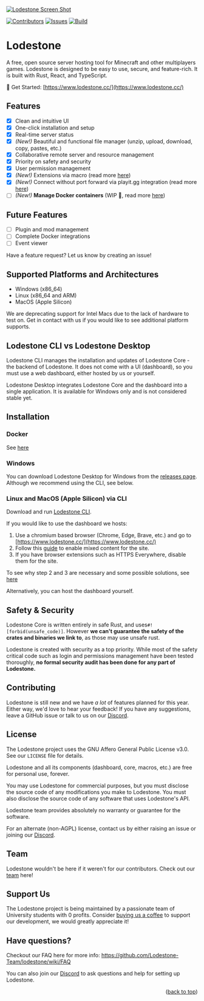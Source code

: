 [![Lodestone Screen Shot](/dashboard/public/assets/readmeRender.png)](https://www.lodestone.cc/)

[![Contributors][contributors-shield]][contributors-url]
[![Issues][issues-shield]][issues-url]
[![Build][workflow-shield]][workflow-url]


# Lodestone

A free, open source server hosting tool for Minecraft and other multiplayers games. Lodestone is designed to be easy to use, secure, and feature-rich. It is built with Rust, React, and TypeScript.

🔗 Get Started: [https://www.lodestone.cc/](https://www.lodestone.cc/)

## Features

- [x] Clean and intuitive UI
- [x] One-click installation and setup
- [x] Real-time server status
- [x] *(New!)* Beautiful and functional file manager (unzip, upload, download, copy, pastes, etc.)
- [x] Collaborative remote server and resource management
- [x] Priority on safety and security
- [x] User permission management
- [x] *(New!)* Extensions via macro (read more [here](https://github.com/Lodestone-Team/lodestone/wiki/Macro-and-Task))
- [x] *(New!)* Connect without port forward via playit.gg integration (read more [here](https://github.com/Lodestone-Team/lodestone/wiki/Playit.gg-Integration))
- [ ] *(New!)* **Manage Docker containers** (WIP 🚧, read more [here](https://github.com/Lodestone-Team/lodestone/wiki/Docker-Instance))

## Future Features
- [ ] Plugin and mod management
- [ ] Complete Docker integrations
- [ ] Event viewer

Have a feature request? Let us know by creating an issue!

## Supported Platforms and Architectures
- Windows (x86_64)
- Linux (x86_64 and ARM)
- MacOS (Apple Silicon)

We are deprecating support for Intel Macs due to the lack of hardware to test on. Get in contact with us if you would like to see additional platform supports.

## Lodestone CLI vs Lodestone Desktop

Lodestone CLI manages the installation and updates of Lodestone Core - the backend of Lodestone. It does not come with a UI (dashboard), so you must use a web dashboard, either hosted by us or yourself.

Lodestone Desktop integrates Lodestone Core and the dashboard into a single application. It is available for Windows only and is not considered stable yet.


## Installation

### Docker
See [here](https://github.com/Lodestone-Team/lodestone/wiki/Docker-Support)

### Windows
You can download Lodestone Desktop for Windows from the [releases page](https://github.com/Lodestone-Team/lodestone/releases). Although we recommend using the CLI, see below.


### Linux and MacOS (Apple Silicon) via CLI
Download and run [Lodestone CLI](https://github.com/Lodestone-Team/lodestone_cli).

If you would like to use the dashboard we hosts:
1. Use a chromium based browser (Chrome, Edge, Brave, etc.) and go to [https://www.lodestone.cc/](https://www.lodestone.cc/)
2. Follow this [guide](https://experienceleague.adobe.com/docs/target/using/experiences/vec/troubleshoot-composer/mixed-content.html?lang=en) to enable mixed content for the site.
3. If you have browser extensions such as HTTPS Everywhere, disable them for the site.

To see why step 2 and 3 are necessary and some possible solutions, see [here](https://github.com/Lodestone-Team/lodestone/wiki/FAQ#why-do-i-need-to-enable-mixedinsecure-content-and-disable-https-is-this-safe)

Alternatively, you can host the dashboard yourself.

## Safety & Security

Lodestone Core is written entirely in safe Rust, and uses`#![forbid(unsafe_code)]`. However **we can't guarantee the safety of the crates and binaries we link to**, as those may use unsafe rust.

Lodestone is created with security as a top priority. While most of the safety critical code such as login and permissions management have been tested thoroughly, **no formal security audit has been done for any part of Lodestone.**


## Contributing

Lodestone is still new and we have *a lot* of features planned for this year. Either way, we'd love to hear your feedback! If you have any suggestions, leave a GitHub issue or talk to us on our [Discord](https://discord.gg/PkHXRQXkf6).


## License

The Lodestone project uses the GNU Affero General Public License v3.0. See our `LICENSE` file for details.

Lodestone and all its components (dashboard, core, macros, etc.) are free for personal use, forever. 

You may use Lodestone for commercial purposes, but you must disclose the source code of any modifications you make to Lodestone. You must also disclose the source code of any software that uses Lodestone's API.

Lodestone team provides absolutely no warranty or guarantee for the software.

For an alternate (non-AGPL) license, contact us by either raising an issue or joining our [Discord](https://discord.gg/PkHXRQXkf6).


## Team

Lodestone wouldn't be here if it weren't for our contributors. Check out our [team](https://github.com/orgs/Lodestone-Team/people) here!

## Support Us

The Lodestone project is being maintained by a passionate team of University students with 0 profits. Consider [buying us a coffee](https://ko-fi.com/lodestone_team) to support our development, we would greatly appreciate it!

## Have questions?

Checkout our FAQ here for more info: https://github.com/Lodestone-Team/lodestone/wiki/FAQ

You can also join our [Discord](https://discord.gg/PkHXRQXkf6) to ask questions and help for setting up Lodestone.


<p align="right">(<a href="#top">back to top</a>)</p>

<!-- MARKDOWN LINKS & IMAGES -->
<!-- https://www.markdownguide.org/basic-syntax/#reference-style-links -->

[contributors-shield]: https://img.shields.io/github/contributors/Lodestone-Team/dashboard?style=for-the-badge
[contributors-url]: https://github.com/Lodestone-Team/dashboard/graphs/contributors

<!-- [forks-shield]: https://img.shields.io/github/forks/github_username/repo_name.svg?style=for-the-badge
[forks-url]: https://github.com/github_username/repo_name/network/members
[stars-shield]: https://img.shields.io/github/stars/github_username/repo_name.svg?style=for-the-badge
[stars-url]: https://github.com/github_username/repo_name/stargazers -->

[issues-shield]: https://img.shields.io/github/issues/Lodestone-Team/dashboard?style=for-the-badge
[issues-url]: https://github.com/Lodestone-Team/dashboard/issues
[workflow-shield]: https://img.shields.io/github/actions/workflow/status/Lodestone-Team/dashboard/desktop.yml?style=for-the-badge
[workflow-url]: https://github.com/Lodestone-Team/dashboard/actions
[license-shield]: https://img.shields.io/github/license/github_username/repo_name.svg?style=for-the-badge
[license-url]: https://github.com/github_username/repo_name/blob/master/LICENSE.txt
[product-screenshot]: images/screenshot.png
